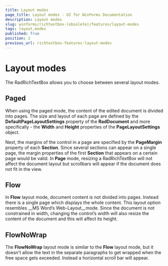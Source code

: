 ```yaml
---
title: Layout modes
page_title: Layout modes - UI for WinForms Documentation
description: Layout modes
slug: winforms/richtextbox-(obsolete)/features/layout-modes
tags: layout,modes
published: True
position: 2
previous_url: richtextbox-features-layout-modes
---
```


# Layout modes

The RadRichTextBox allows you to choose between several layout modes.

## Paged

When using the paged mode, the content of the edited document is divided into pages. The size and layout of each page are defined by the __DefaultPageLayoutSettings__ property of the __RadDocument__ and more specifically - the __Width__ and __Height__ properties of the __PageLayoutSettings__ object.

Next, the margins of the control in a page are specified by the __PageMargin__ property of each __Section__. Since several sections can appear on a single page, the margin properties of the first __Section__ that appears on a certain page would be valid. In __Page__ mode, resizing a RadRichTextBox will not affect the document layout but scrollbars will appear if the document does not fit in the view.

## Flow

In __Flow__ layout mode, document content is not divided into pages. Instead there is a single page which displays the whole content. This layout option resembles __MS Word’s Web-Layout__mode. Since the document is not constrained in width, changing the control’s width will also resize the content of the document and this will affect its height.

## FlowNoWrap

The __FlowNoWrap__ layout mode is similar to the __Flow__ layout mode, but it doesn't allow the text in the separate paragraphs to get wrapped when the free space gets exceeded. Instead a horizontal scroll bar will appear.
